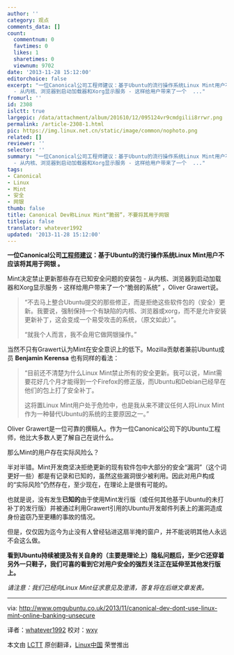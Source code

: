 ```yaml
---
author: ''
category: 观点
comments_data: []
count:
  commentnum: 0
  favtimes: 0
  likes: 1
  sharetimes: 0
  viewnum: 9702
date: '2013-11-28 15:12:00'
editorchoice: false
excerpt: "一位Canonical公司工程师建议：基于Ubuntu的流行操作系统Linux Mint用户不应该将其用于网银 。\r\nMint决定禁止更新那些存在已知安全问题的安装包
  - 从内核、浏览器到启动加载器和Xorg显示服务 - 这样给用户带来了一个  ..."
fromurl: ''
id: 2308
islctt: true
largepic: /data/attachment/album/201610/12/095124vr9cmdgilii8rrwr.png
permalink: /article-2308-1.html
pic: https://img.linux.net.cn/static/image/common/nophoto.png
related: []
reviewer: ''
selector: ''
summary: "一位Canonical公司工程师建议：基于Ubuntu的流行操作系统Linux Mint用户不应该将其用于网银 。\r\nMint决定禁止更新那些存在已知安全问题的安装包
  - 从内核、浏览器到启动加载器和Xorg显示服务 - 这样给用户带来了一个  ..."
tags:
- Canonical
- Linux
- Mint
- 安全
- 网银
thumb: false
title: Canonical Dev称Linux Mint“脆弱”，不要将其用于网银
titlepic: false
translator: whatever1992
updated: '2013-11-28 15:12:00'
---
```


**一位Canonical公司[工程师建议](https://lists.ubuntu.com/archives/ubuntu-devel-discuss/2013-November/014770.html)：基于Ubuntu的流行操作系统Linux Mint用户不应该将其用于网银 。**


Mint决定禁止更新那些存在已知安全问题的安装包 - 从内核、浏览器到启动加载器和Xorg显示服务 - 这样给用户带来了一个“脆弱的系统” ，Oliver Grawert说。



> 
> “不去马上整合Ubuntu提交的那些修正，而是拒绝这些软件包的（安全）更新。我要说，强制保持一个有缺陷的内核、浏览器或xorg，而不是允许安装更新补丁，这会变成一个易受攻击的系统，（原文如此）”。
> 
> 
> “就我个人而言，我不会用它做网银操作。”
> 
> 
> 


当然不只有Grawert认为Mint在安全意识上的低下。Mozilla贡献者兼前Ubuntu成员 **Benjamin Kerensa** 也有同样的看法：



> 
> “目前还不清楚为什么Linux Mint禁止所有的安全更新。我可以说，Mint需要花好几个月才能得到一个Firefox的修正版，而Ubuntu和Debian已经早在他们的包上打了安全补丁。
> 
> 
> 这将置Linux Mint用户处于危险中，也是我从来不建议任何人将Linux Mint作为一种替代Ubuntu的系统的主要原因之一。”
> 
> 
> 


Oliver Grawert是一位可靠的撰稿人。作为一位Canonical公司下的Ubuntu工程师，他比大多数人更了解自己在说什么。


那么Mint的用户存在实际风险么？


半对半错。Mint开发商坚决拒绝更新的现有软件包中大部分的安全“漏洞”（这个词更好一些）都是有记录和已知的，虽然这些漏洞很少被利用。因此对用户构成的“实际风险”仍然存在，至少现在，在理论上是很有可能的。


也就是说，没有发生**已知的**由于使用Mint发行版（或任何其他基于Ubuntu的未打补丁的发行版）并被通过利用Grawert引用的Ubuntu开发邮件列表上的漏洞造成身份盗窃乃至更糟的事故的情况。


但是，仅仅因为迄今为止没有人曾经钻进这扇半掩的窗户，并不能说明其他人永远不会这么做。


**看到Ubuntu持续被提及有关自身的（主要是理论上）隐私问题后，至少它还穿着另外一只鞋子，我们可喜的看到它对用户安全的强烈关注正在延伸至其他发行版上。**


*请注意：我们已经向Linux Mint征求意见及澄清，答复将在后继文章发表。*




---


via: <http://www.omgubuntu.co.uk/2013/11/canonical-dev-dont-use-linux-mint-online-banking-unsecure>


译者：[whatever1992](https://github.com/whatever1992) 校对：[wxy](https://github.com/wxy)


本文由 [LCTT](https://github.com/LCTT/TranslateProject) 原创翻译，[Linux中国](http://linux.cn/) 荣誉推出